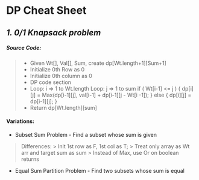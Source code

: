 # **DP Cheat Sheet**

## _**1. 0/1 Knapsack problem**_
##### Source Code:
> * Given Wt[], Val[], Sum, create dp\[Wt.length+1]\[Sum+1]
> * Initialize 0th Row as 0
> * Initialize 0th column as 0
> * DP code section
> *  Loop: i => 1 to Wt.length 
>        Loop: j => 1 to sum
>            if ( Wt\[i-1] <= j ) {
>                dp\[i]\[j] = Max(dp\[i-1]\[j], val\[i-1] + dp\[i-1]\[j - Wt\[i -1]);
>            } else {
>                dp\[i]\[j] = dp\[i-1]\[j];
>            }
> * Return dp\[Wt.length]\[sum]

#### Variations:
* Subset Sum Problem - Find a subset whose sum is given
> Differences:
    > Init 1st row as F, 1st col as T; 
    > Treat only array as Wt arr and target sum as sum
    > Instead of Max, use Or on boolean returns

* Equal Sum Partition Problem - Find two subsets whose sum is equal